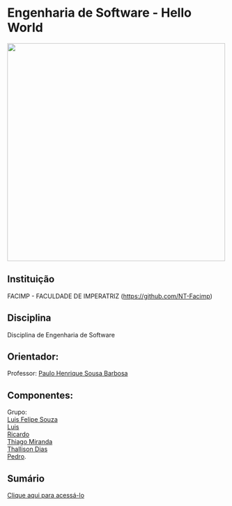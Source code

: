 <h1>Engenharia de Software - Hello World</h1>

<img src="https://www.stoodi.com.br/wp-content/uploads/2020/03/engenharia-de-software-1.jpg" width="500px" height="500px" style="text-align: center;">


<h2>Instituição</h2>

FACIMP - FACULDADE DE IMPERATRIZ (https://github.com/NT-Facimp)

<h2>Disciplina</h2>

Disciplina de Engenharia de Software 

<h2>Orientador:</h2>

Professor: <a href="https://github.com/agenteph">Paulo Henrique Sousa Barbosa</a>

<h2>Componentes:</h2>

Grupo: <br><a href="https://github.com/LF21-O-souza">Luis Felipe Souza</a><br> <a href="https://github.com/Luysd2">Luis</a><br> <a href="https://github.com/ricarrdoo">Ricardo</a><br> <a href="https://github.com/thiagoam74">Thiago Miranda</a><br> 
<a href="https://github.com/ThalissonDias">Thallison Dias</a><br> <a href="https://github.com/p3drodeveloper">Pedro</a>.

<h2>Sumário</h2>

<a href="https://github.com/LF21-O-souza/Soft-Hello-Wolrd/wiki/Sum%C3%A1rio">Clique aqui para acessá-lo</a>
 
